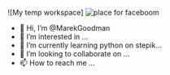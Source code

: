 

![My temp workspace]
![place for faceboom](https://github.com/MarekGoodman/MarekGoodman/main/IMG_20240122_094535_988.jpg1)


- 👋 Hi, I’m @MarekGoodman
- 👀 I’m interested in ...
- 🌱 I’m currently learning python on stepik...
- 💞️ I’m looking to collaborate on ...
- 📫 How to reach me ...

<!---
MarekGoodman/MarekGoodman is a ✨ special ✨ repository because its `README.md` (this file) appears on your GitHub profile.
You can click the Preview link to take a look at your changes.
--->
